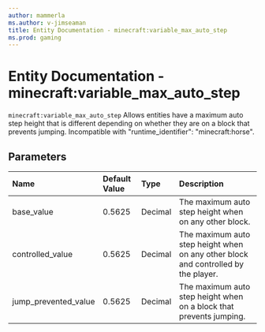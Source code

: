 ```yaml
---
author: mammerla
ms.author: v-jimseaman
title: Entity Documentation - minecraft:variable_max_auto_step
ms.prod: gaming
---
```


# Entity Documentation - minecraft:variable_max_auto_step

`minecraft:variable_max_auto_step` 
Allows entities have a maximum auto step height that is different depending on whether they are on a block that prevents jumping. Incompatible with "runtime_identifier": "minecraft:horse".

## Parameters

|Name |Default Value  |Type  |Description  |
|:-----------|:-----------|:-----------|:-----------|
| base_value| 0.5625| Decimal| The maximum auto step height when on any other block. |
| controlled_value| 0.5625| Decimal| The maximum auto step height when on any other block and controlled by the player. |
| jump_prevented_value| 0.5625| Decimal| The maximum auto step height when on a block that prevents jumping.|
